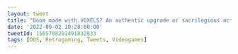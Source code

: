 ```yaml
---
layout: tweet
title: "Doom made with VOXELS? An authentic upgrade or sacrilegious act? To my eyes it looks GREAT!"
date: '2022-09-02 10:28:00:00'
tweetId: 1565708201491832833
tags: [DOS, Retrogaming, Tweets, Videogames]
---
```



